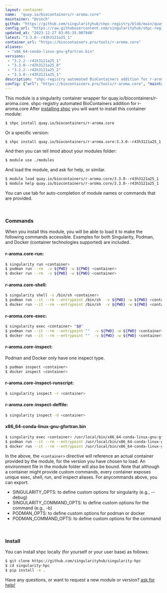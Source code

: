 ```yaml
---
layout: container
name:  "quay.io/biocontainers/r-aroma.core"
maintainer: "@vsoch"
github: "https://github.com/singularityhub/shpc-registry/blob/main/quay.io/biocontainers/r-aroma.core/container.yaml"
config_url: "https://raw.githubusercontent.com/singularityhub/shpc-registry/main/quay.io/biocontainers/r-aroma.core/container.yaml"
updated_at: "2023-12-27 03:05:35.907948"
latest: "3.3.0--r43h3121a25_1"
container_url: "https://biocontainers.pro/tools/r-aroma.core"
aliases:
 - "x86_64-conda-linux-gnu-gfortran.bin"
versions:
 - "3.2.2--r41h3121a25_1"
 - "3.3.0--r42h3121a25_0"
 - "3.2.2--r42h3121a25_2"
 - "3.3.0--r43h3121a25_1"
description: "shpc-registry automated BioContainers addition for r-aroma.core"
config: {"url": "https://biocontainers.pro/tools/r-aroma.core", "maintainer": "@vsoch", "description": "shpc-registry automated BioContainers addition for r-aroma.core", "latest": {"3.3.0--r43h3121a25_1": "sha256:5b5517a6eb8667fc4d5e88a337008633d3fe040f65a37904e36907fc2da57b91"}, "tags": {"3.2.2--r41h3121a25_1": "sha256:99a2048cfa648bf013f4ac1e053d9c0db925aa0445e668fcf0ab45dee5b523b5", "3.3.0--r42h3121a25_0": "sha256:d44b3cd58199079c5a52d5f9aa3c79136d48406ade66ea8f792f741eee7d03e3", "3.2.2--r42h3121a25_2": "sha256:37b53a031ce27380cee6a5acdb1b3fd646f46fbea54ab22381344c9be22f294d", "3.3.0--r43h3121a25_1": "sha256:5b5517a6eb8667fc4d5e88a337008633d3fe040f65a37904e36907fc2da57b91"}, "docker": "quay.io/biocontainers/r-aroma.core", "aliases": {"x86_64-conda-linux-gnu-gfortran.bin": "/usr/local/bin/x86_64-conda-linux-gnu-gfortran.bin"}}
---
```


This module is a singularity container wrapper for quay.io/biocontainers/r-aroma.core.
shpc-registry automated BioContainers addition for r-aroma.core
After [installing shpc](#install) you will want to install this container module:


```bash
$ shpc install quay.io/biocontainers/r-aroma.core
```

Or a specific version:

```bash
$ shpc install quay.io/biocontainers/r-aroma.core:3.3.0--r43h3121a25_1
```

And then you can tell lmod about your modules folder:

```bash
$ module use ./modules
```

And load the module, and ask for help, or similar.

```bash
$ module load quay.io/biocontainers/r-aroma.core/3.3.0--r43h3121a25_1
$ module help quay.io/biocontainers/r-aroma.core/3.3.0--r43h3121a25_1
```

You can use tab for auto-completion of module names or commands that are provided.

<br>

### Commands

When you install this module, you will be able to load it to make the following commands accessible.
Examples for both Singularity, Podman, and Docker (container technologies supported) are included.

#### r-aroma.core-run:

```bash
$ singularity run <container>
$ podman run --rm  -v ${PWD} -w ${PWD} <container>
$ docker run --rm  -v ${PWD} -w ${PWD} <container>
```

#### r-aroma.core-shell:

```bash
$ singularity shell -s /bin/sh <container>
$ podman run --it --rm --entrypoint /bin/sh  -v ${PWD} -w ${PWD} <container>
$ docker run --it --rm --entrypoint /bin/sh  -v ${PWD} -w ${PWD} <container>
```

#### r-aroma.core-exec:

```bash
$ singularity exec <container> "$@"
$ podman run --it --rm --entrypoint ""  -v ${PWD} -w ${PWD} <container> "$@"
$ docker run --it --rm --entrypoint ""  -v ${PWD} -w ${PWD} <container> "$@"
```

#### r-aroma.core-inspect:

Podman and Docker only have one inspect type.

```bash
$ podman inspect <container>
$ docker inspect <container>
```

#### r-aroma.core-inspect-runscript:

```bash
$ singularity inspect -r <container>
```

#### r-aroma.core-inspect-deffile:

```bash
$ singularity inspect -d <container>
```


#### x86_64-conda-linux-gnu-gfortran.bin

```bash
$ singularity exec <container> /usr/local/bin/x86_64-conda-linux-gnu-gfortran.bin
$ podman run --it --rm --entrypoint /usr/local/bin/x86_64-conda-linux-gnu-gfortran.bin   -v ${PWD} -w ${PWD} <container> -c " $@"
$ docker run --it --rm --entrypoint /usr/local/bin/x86_64-conda-linux-gnu-gfortran.bin   -v ${PWD} -w ${PWD} <container> -c " $@"
```



In the above, the `<container>` directive will reference an actual container provided
by the module, for the version you have chosen to load. An environment file in the
module folder will also be bound. Note that although a container
might provide custom commands, every container exposes unique exec, shell, run, and
inspect aliases. For anycommands above, you can export:

 - SINGULARITY_OPTS: to define custom options for singularity (e.g., --debug)
 - SINGULARITY_COMMAND_OPTS: to define custom options for the command (e.g., -b)
 - PODMAN_OPTS: to define custom options for podman or docker
 - PODMAN_COMMAND_OPTS: to define custom options for the command

<br>

### Install

You can install shpc locally (for yourself or your user base) as follows:

```bash
$ git clone https://github.com/singularityhub/singularity-hpc
$ cd singularity-hpc
$ pip install -e .
```

Have any questions, or want to request a new module or version? [ask for help!](https://github.com/singularityhub/singularity-hpc/issues)